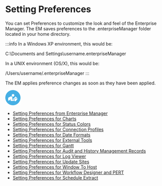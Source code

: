 # Setting Preferences

You can set Preferences to customize the look and feel of the Enterprise Manager. The EM saves preferences to the .enterpriseManager folder located in your home directory.

:::info
In a Windows XP environment, this would be:

C:\Documents and Settings\username\.enterpriseManager

In a UNIX environment (OS/X), this would be:

/Users/username/.enterpriseManager
:::

The EM applies preference changes as soon as they have been applied.

![White "person reading" icon on blue circular background](../../../Resources/Images/moreinfo-icon(48x48).png "More Info icon")

- [Setting Preferences from Enterprise Manager](Preferences-from-EM.md)
- [Setting Preferences for Charts](Preferences-for-Charts.md)
- [Setting Preferences for Status Colors](Preferences-for-Status-Colors.md)
- [Setting Preferences for Connection Profiles](Managing-Connection-Profiles.md)
- [Setting Preferences for Date Formats](Preferences-for-Date-Formats.md)
- [Setting Preferences for External Tools](Preferences-for-External-Tools.md)
- [Setting Preferences for Gantt](Preferences-for-Gantt.md)
- [Setting Preferences for Audit and History Management Records](Preferences-for-Audit-and-History.md)
- [Setting Preferences for Log Viewer](Preferences-for-Log-Viewer.md)
- [Setting Preferences for Update Sites](Preferences-for-Update-Sites.md)
- [Setting Preferences for Window To Host](Preferences-for-Windows-To-Host.md)
- [Setting Preferences for Workflow Designer and PERT](Preferences-for-Workflow-Designer.md)
- [Setting Preferences for Schedule Extract](Preferences-for-Schedule-Extract.md)
